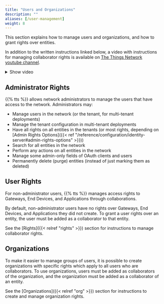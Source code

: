 ```yaml
---
title: "Users and Organizations"
description: ""
aliases: [/user-management]
weight: 8
---
```


This section explains how to manage users and organizations, and how to grant rights over entities.

<!--more-->

In addition to the written instructions linked below, a video with instructions for managing collaborator rights is available on [The Things Network youtube channel](https://youtu.be/-m5rULfP1yg).

<details><summary>Show video</summary>
{{< youtube "-m5rULfP1yg" >}}
</details>

## Administrator Rights

{{% tts %}} allows network administrators to manage the users that have access to the network. Administrators may:

- Manage users in the network (or the tenant, for multi-tenant deployments)
- Manage the tenant configuration in multi-tenant deployments
- Have all rights on all entities in the tenants (or most rights, depending on [Admin Rights Options]({{< ref "/reference/configuration/identity-server#admin-rights-options" >}}))
- Search for all entities in the network
- Perform any actions on all entities in the network
- Manage some admin-only fields of OAuth clients and users
- Permanently delete (purge) entities (instead of just marking them as deleted)

## User Rights

For non-administrator users, {{% tts %}} manages access rights to Gateways, End Devices, and Applications through collaborations.

By default, non-administrator users have no rights over Gateways, End Devices, and Applications they did not create. To grant a user rights over an entity, the user must be added as a collaborator to that entity.

See the [Rights]({{< relref "rights" >}}) section for instructions to manage collaborator rights.

## Organizations

To make it easier to manage groups of users, it is possible to create organizations with specific rights which apply to all users who are collaborators. To use organizations, users must be added as collaborators of the organization, and the organization must be added as a collaborator of an entity.

See the [Organizations]({{< relref "org" >}}) section for instructions to create and manage organization rights.
